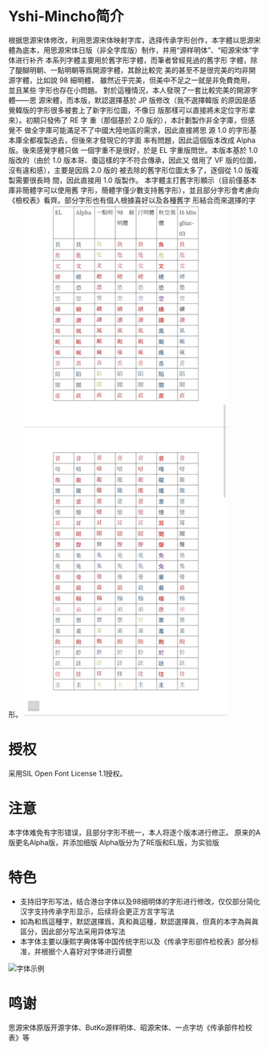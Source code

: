 # Yshi-Mincho简介
根据思源宋体修改，利用思源宋体映射字库，选择传承字形创作，本字體以思源宋體為底本，用思源宋体日版（非全字库版）制作，并用“源样明体”、“昭源宋体”字体进行补齐
本系列字體主要用於舊字形字體，而筆者曾經見過的舊字形 字體，除了醍醐明朝、一點明朝等爲開源字體，其餘比較完 美的甚至不是很完美的均非開源字體，比如說 98 細明體， 雖然近乎完美，但美中不足之一就是非免費商用，並且某些 字形也存在小問題。 對於這種情況，本人發現了一套比較完美的開源字體——思 源宋體，而本版，默認選擇基於 JP 版修改（我不選擇韓版 的原因是感覺韓版的字形很多被套上了新字形位圖，不像日 版那樣可以直接將未定位字形拿來）。初期只發佈了 RE 字 重（那個基於 2.0 版的），本計劃製作非全字庫，但感覺不 做全字庫可能滿足不了中國大陸地區的需求，因此直接將思 源 1.0 的字形基本庫全都複製過去，但後來才發現它的字面 率有問題，因此這個版本改成 Alpha 版。後來感覺字體只做 一個字重不是很好，於是 EL 字重版問世。本版本基於 1.0 版改的（由於 1.0 版本哥、棗這樣的字不符合傳承，因此又 借用了 VF 版的位圖，沒有違和感），主要是因爲 2.0 版的 被去除的舊字形位圖太多了，逐個從 1.0 版複製需要很長時 間，因此直接用 1.0 版製作。 本字體主打舊字形顯示（目前僅基本庫非簡體字可以使用舊 字形，簡體字僅少數支持舊字形），並且部分字形會考慮向《檢校表》看齊。部分字形也有個人根據喜好以及各種舊字 形結合而來選擇的字形。
![字体对比](https://github.com/Steve-Yuu/Yshi-Mincho/blob/main/%E5%9B%BE%E7%89%87/%E5%AD%97%E4%BD%93%E5%AF%B9%E6%AF%94.jpg)
# 授权
采用SIL Open Font License 1.1授权。
# 注意
本字体难免有字形错误，且部分字形不统一，本人将逐个版本进行修正。
原来的A版更名Alpha版，并添加细版
Alpha版分为了RE版和EL版，为实验版
# 特色
* 支持旧字形写法，结合港台字体以及98细明体的字形进行修改，仅仅部分简化汉字支持传承字形显示，后续将会更正方言字写法
* 如為和爲這種字，默認選擇爲，真和眞這種，默認選擇眞，但真的本字為與眞區分，因此部分写法采用异体写法
* 本字体主要以康熙字典体等中国传统字形以及《传承字形部件检校表》部分标准，并根据个人喜好对字体进行调整

![字体示例](https://github.com/steve1137/Yshi-Mincho/blob/main/%E5%9B%BE%E7%89%87/1.PNG)
# 鸣谢
思源宋体原版开源字体、ButKo源样明体、昭源宋体、一点字坊《传承部件检校表》等
